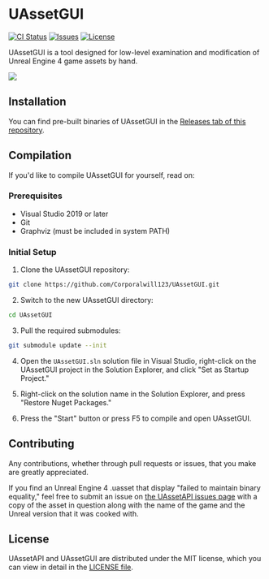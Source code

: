 # UAssetGUI
[![CI Status](https://img.shields.io/github/actions/workflow/status/atenfyr/UAssetGUI/build.yml?label=CI)](https://github.com/atenfyr/UAssetGUI/actions)
[![Issues](https://img.shields.io/github/issues/atenfyr/UAssetGUI.svg?style=flat-square)](https://github.com/atenfyr/UAssetGUI/issues)
[![License](https://img.shields.io/github/license/atenfyr/UAssetGUI.svg?style=flat-square)](https://github.com/atenfyr/UAssetGUI/blob/master/LICENSE.md)

UAssetGUI is a tool designed for low-level examination and modification of Unreal Engine 4 game assets by hand.

<img src="https://i.imgur.com/G31NzYA.png" align="center">

## Installation
You can find pre-built binaries of UAssetGUI in the [Releases tab of this repository](https://github.com/atenfyr/UAssetGUI/releases).

## Compilation
If you'd like to compile UAssetGUI for yourself, read on:

### Prerequisites
* Visual Studio 2019 or later
* Git
* Graphviz (must be included in system PATH)

### Initial Setup
1. Clone the UAssetGUI repository:

```sh
git clone https://github.com/Corporalwill123/UAssetGUI.git
```

2. Switch to the new UAssetGUI directory:

```sh
cd UAssetGUI
```

3. Pull the required submodules:

```sh
git submodule update --init
```

4. Open the `UAssetGUI.sln` solution file in Visual Studio, right-click on the UAssetGUI project in the Solution Explorer, and click "Set as Startup Project."

5. Right-click on the solution name in the Solution Explorer, and press "Restore Nuget Packages."

6. Press the "Start" button or press F5 to compile and open UAssetGUI.

## Contributing
Any contributions, whether through pull requests or issues, that you make are greatly appreciated.

If you find an Unreal Engine 4 .uasset that display "failed to maintain binary equality," feel free to submit an issue on [the UAssetAPI issues page](https://github.com/atenfyr/UAssetAPI/issues) with a copy of the asset in question along with the name of the game and the Unreal version that it was cooked with.

## License
UAssetAPI and UAssetGUI are distributed under the MIT license, which you can view in detail in the [LICENSE file](LICENSE).
